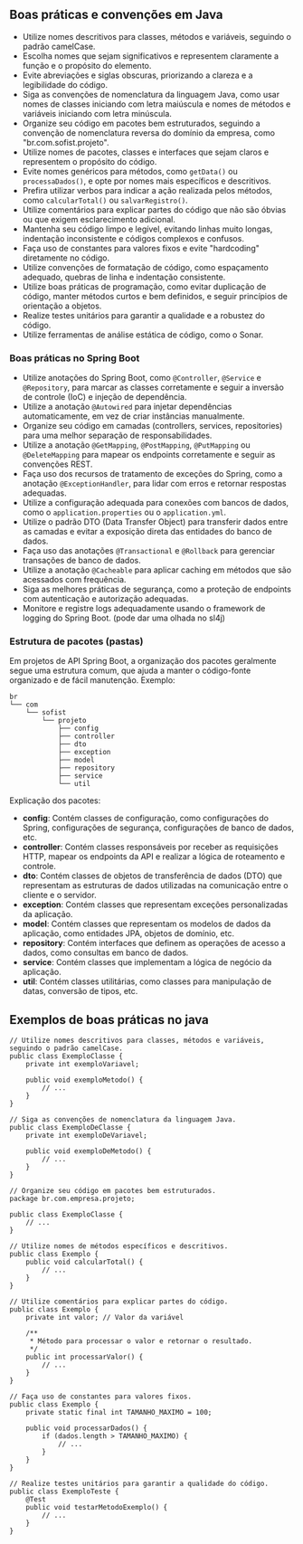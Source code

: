 ## Boas práticas e convenções em Java

- Utilize nomes descritivos para classes, métodos e variáveis, seguindo o padrão camelCase.
- Escolha nomes que sejam significativos e representem claramente a função e o propósito do elemento.
- Evite abreviações e siglas obscuras, priorizando a clareza e a legibilidade do código.
- Siga as convenções de nomenclatura da linguagem Java, como usar nomes de classes iniciando com letra maiúscula e nomes de métodos e variáveis iniciando com letra minúscula.
- Organize seu código em pacotes bem estruturados, seguindo a convenção de nomenclatura reversa do domínio da empresa, como "br.com.sofist.projeto".
- Utilize nomes de pacotes, classes e interfaces que sejam claros e representem o propósito do código.
- Evite nomes genéricos para métodos, como `getData()` ou `processaDados()`, e opte por nomes mais específicos e descritivos.
- Prefira utilizar verbos para indicar a ação realizada pelos métodos, como `calcularTotal()` ou `salvarRegistro()`.
- Utilize comentários para explicar partes do código que não são óbvias ou que exigem esclarecimento adicional.
- Mantenha seu código limpo e legível, evitando linhas muito longas, indentação inconsistente e códigos complexos e confusos.
- Faça uso de constantes para valores fixos e evite "hardcoding" diretamente no código.
- Utilize convenções de formatação de código, como espaçamento adequado, quebras de linha e indentação consistente.
- Utilize boas práticas de programação, como evitar duplicação de código, manter métodos curtos e bem definidos, e seguir princípios de orientação a objetos.
- Realize testes unitários para garantir a qualidade e a robustez do código.
- Utilize ferramentas de análise estática de código, como o Sonar.



### Boas práticas no Spring Boot

- Utilize anotações do Spring Boot, como `@Controller`, `@Service` e `@Repository`, para marcar as classes corretamente e seguir a inversão de controle (IoC) e injeção de dependência.
- Utilize a anotação `@Autowired` para injetar dependências automaticamente, em vez de criar instâncias manualmente.
- Organize seu código em camadas (controllers, services, repositories) para uma melhor separação de responsabilidades.
- Utilize a anotação `@GetMapping`, `@PostMapping`, `@PutMapping` ou `@DeleteMapping` para mapear os endpoints corretamente e seguir as convenções REST.
- Faça uso dos recursos de tratamento de exceções do Spring, como a anotação `@ExceptionHandler`, para lidar com erros e retornar respostas adequadas.
- Utilize a configuração adequada para conexões com bancos de dados, como o `application.properties` ou o `application.yml`.
- Utilize o padrão DTO (Data Transfer Object) para transferir dados entre as camadas e evitar a exposição direta das entidades do banco de dados.
- Faça uso das anotações `@Transactional` e `@Rollback` para gerenciar transações de banco de dados.
- Utilize a anotação `@Cacheable` para aplicar caching em métodos que são acessados com frequência.
- Siga as melhores práticas de segurança, como a proteção de endpoints com autenticação e autorização adequadas.
- Monitore e registre logs adequadamente usando o framework de logging do Spring Boot. (pode dar uma olhada no sl4j)

### Estrutura de pacotes (pastas)

Em projetos de API Spring Boot, a organização dos pacotes geralmente segue uma estrutura comum, que ajuda a manter o código-fonte organizado e de fácil manutenção. Exemplo:

```
br
└── com
    └── sofist
        └── projeto
            ├── config
            ├── controller
            ├── dto
            ├── exception
            ├── model
            ├── repository
            ├── service
            └── util
```

Explicação dos pacotes:


- **config**: Contém classes de configuração, como configurações do Spring, configurações de segurança, configurações de banco de dados, etc.
- **controller**: Contém classes responsáveis por receber as requisições HTTP, mapear os endpoints da API e realizar a lógica de roteamento e controle.
- **dto**: Contém classes de objetos de transferência de dados (DTO) que representam as estruturas de dados utilizadas na comunicação entre o cliente e o servidor.
- **exception**: Contém classes que representam exceções personalizadas da aplicação.
- **model**: Contém classes que representam os modelos de dados da aplicação, como entidades JPA, objetos de domínio, etc.
- **repository**: Contém interfaces que definem as operações de acesso a dados, como consultas em banco de dados.
- **service**: Contém classes que implementam a lógica de negócio da aplicação.
- **util**: Contém classes utilitárias, como classes para manipulação de datas, conversão de tipos, etc.


## Exemplos de boas práticas no java


```
// Utilize nomes descritivos para classes, métodos e variáveis, seguindo o padrão camelCase.
public class ExemploClasse {
    private int exemploVariavel;

    public void exemploMetodo() {
        // ...
    }
}

// Siga as convenções de nomenclatura da linguagem Java.
public class ExemploDeClasse {
    private int exemploDeVariavel;

    public void exemploDeMetodo() {
        // ...
    }
}

// Organize seu código em pacotes bem estruturados.
package br.com.empresa.projeto;

public class ExemploClasse {
    // ...
}

// Utilize nomes de métodos específicos e descritivos.
public class Exemplo {
    public void calcularTotal() {
        // ...
    }
}

// Utilize comentários para explicar partes do código.
public class Exemplo {
    private int valor; // Valor da variável

    /**
     * Método para processar o valor e retornar o resultado.
     */
    public int processarValor() {
        // ...
    }
}

// Faça uso de constantes para valores fixos.
public class Exemplo {
    private static final int TAMANHO_MAXIMO = 100;

    public void processarDados() {
        if (dados.length > TAMANHO_MAXIMO) {
            // ...
        }
    }
}

// Realize testes unitários para garantir a qualidade do código.
public class ExemploTeste {
    @Test
    public void testarMetodoExemplo() {
        // ...
    }
}
```